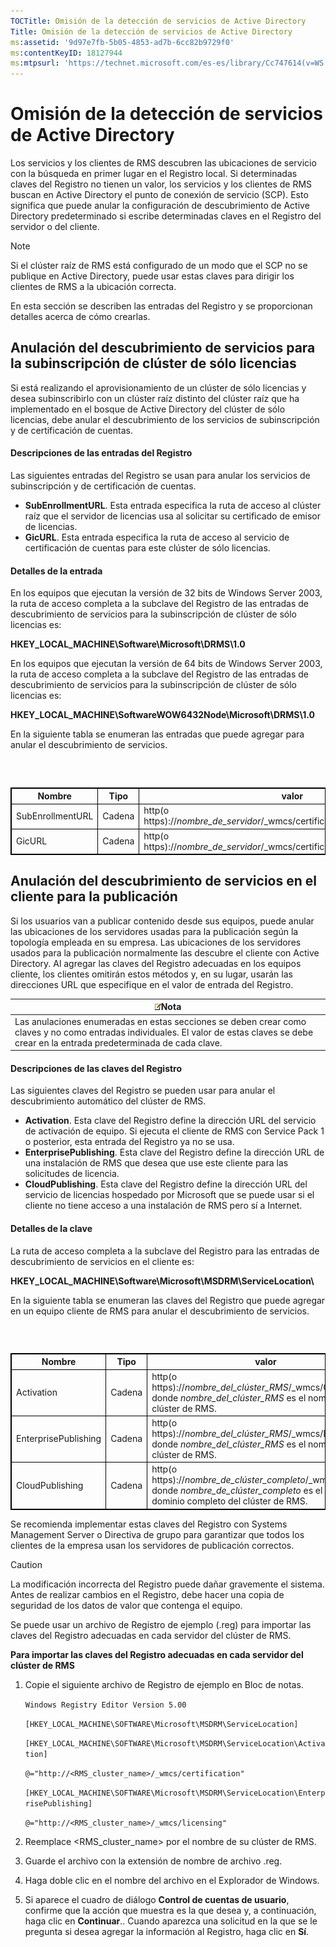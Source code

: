 ```yaml
---
TOCTitle: Omisión de la detección de servicios de Active Directory
Title: Omisión de la detección de servicios de Active Directory
ms:assetid: '9d97e7fb-5b05-4853-ad7b-6cc82b9729f0'
ms:contentKeyID: 18127944
ms:mtpsurl: 'https://technet.microsoft.com/es-es/library/Cc747614(v=WS.10)'
---
```


Omisión de la detección de servicios de Active Directory
========================================================

Los servicios y los clientes de RMS descubren las ubicaciones de servicio con la búsqueda en primer lugar en el Registro local. Si determinadas claves del Registro no tienen un valor, los servicios y los clientes de RMS buscan en Active Directory el punto de conexión de servicio (SCP). Esto significa que puede anular la configuración de descubrimiento de Active Directory predeterminado si escribe determinadas claves en el Registro del servidor o del cliente.

> [!NOTE]
> Si el clúster raíz de RMS está configurado de un modo que el SCP no se publique en Active Directory, puede usar estas claves para dirigir los clientes de RMS a la ubicación correcta. 

En esta sección se describen las entradas del Registro y se proporcionan detalles acerca de cómo crearlas.

Anulación del descubrimiento de servicios para la subinscripción de clúster de sólo licencias
---------------------------------------------------------------------------------------------

Si está realizando el aprovisionamiento de un clúster de sólo licencias y desea subinscribirlo con un clúster raíz distinto del clúster raíz que ha implementado en el bosque de Active Directory del clúster de sólo licencias, debe anular el descubrimiento de los servicios de subinscripción y de certificación de cuentas.

#### Descripciones de las entradas del Registro

Las siguientes entradas del Registro se usan para anular los servicios de subinscripción y de certificación de cuentas.

-   **SubEnrollmentURL**. Esta entrada especifica la ruta de acceso al clúster raíz que el servidor de licencias usa al solicitar su certificado de emisor de licencias.
-   **GicURL**. Esta entrada especifica la ruta de acceso al servicio de certificación de cuentas para este clúster de sólo licencias.

#### Detalles de la entrada

En los equipos que ejecutan la versión de 32 bits de Windows Server 2003, la ruta de acceso completa a la subclave del Registro de las entradas de descubrimiento de servicios para la subinscripción de clúster de sólo licencias es:

**HKEY\_LOCAL\_MACHINE\\Software\\Microsoft\\DRMS\\1.0**

En los equipos que ejecutan la versión de 64 bits de Windows Server 2003, la ruta de acceso completa a la subclave del Registro de las entradas de descubrimiento de servicios para la subinscripción de clúster de sólo licencias es:

**HKEY\_LOCAL\_MACHINE\\SoftwareWOW6432Node\\Microsoft\\DRMS\\1.0**

En la siguiente tabla se enumeran las entradas que puede agregar para anular el descubrimiento de servicios.

###  

 
<p> </p>
<table style="border:1px solid black;">
<colgroup>
<col width="33%" />
<col width="33%" />
<col width="33%" />
</colgroup>
<thead>
<tr class="header">
<th style="border:1px solid black;" >Nombre</th>
<th style="border:1px solid black;" >Tipo</th>
<th style="border:1px solid black;" >valor</th>
</tr>
</thead>
<tbody>
<tr class="odd">
<td style="border:1px solid black;">SubEnrollmentURL</td>
<td style="border:1px solid black;">Cadena</td>
<td style="border:1px solid black;">http(o https)://<em>nombre_de_servidor</em>/_wmcs/certification/subenrollservice.asmx</td>
</tr>
<tr class="even">
<td style="border:1px solid black;">GicURL</td>
<td style="border:1px solid black;">Cadena</td>
<td style="border:1px solid black;">http(o https)://<em>nombre_de_servidor</em>/_wmcs/certification/certification.asmx</td>
</tr>
</tbody>
</table>
  
Anulación del descubrimiento de servicios en el cliente para la publicación  
---------------------------------------------------------------------------
  
Si los usuarios van a publicar contenido desde sus equipos, puede anular las ubicaciones de los servidores usadas para la publicación según la topología empleada en su empresa. Las ubicaciones de los servidores usados para la publicación normalmente las descubre el cliente con Active Directory. Al agregar las claves del Registro adecuadas en los equipos cliente, los clientes omitirán estos métodos y, en su lugar, usarán las direcciones URL que especifique en el valor de entrada del Registro.
  
| ![](images/Cc747614.note(WS.10).gif)Nota                                                                                                                        |  
|----------------------------------------------------------------------------------------------------------------------------------------------------------------------------------------------|  
| Las anulaciones enumeradas en estas secciones se deben crear como claves y no como entradas individuales. El valor de estas claves se debe crear en la entrada predeterminada de cada clave. |
  
#### Descripciones de las claves del Registro
  
Las siguientes claves del Registro se pueden usar para anular el descubrimiento automático del clúster de RMS.
  
-   **Activation**. Esta clave del Registro define la dirección URL del servicio de activación de equipo. Si ejecuta el cliente de RMS con Service Pack 1 o posterior, esta entrada del Registro ya no se usa.  
-   **EnterprisePublishing**. Esta clave del Registro define la dirección URL de una instalación de RMS que desea que use este cliente para las solicitudes de licencia.  
-   **CloudPublishing**. Esta clave del Registro define la dirección URL del servicio de licencias hospedado por Microsoft que se puede usar si el cliente no tiene acceso a una instalación de RMS pero sí a Internet.
  
#### Detalles de la clave
  
La ruta de acceso completa a la subclave del Registro para las entradas de descubrimiento de servicios en el cliente es:
  
**HKEY\_LOCAL\_MACHINE\\Software\\Microsoft\\MSDRM\\ServiceLocation\\**
  
En la siguiente tabla se enumeran las claves del Registro que puede agregar en un equipo cliente de RMS para anular el descubrimiento de servicios.
  
###  

 
<p> </p>
<table style="border:1px solid black;">
<colgroup>
<col width="33%" />
<col width="33%" />
<col width="33%" />
</colgroup>
<thead>
<tr class="header">
<th style="border:1px solid black;" >Nombre</th>
<th style="border:1px solid black;" >Tipo</th>
<th style="border:1px solid black;" >valor</th>
</tr>
</thead>
<tbody>
<tr class="odd">
<td style="border:1px solid black;">Activation</td>
<td style="border:1px solid black;">Cadena</td>
<td style="border:1px solid black;">http(o https)://<em>nombre_del_clúster_RMS</em>/_wmcs/Certification donde <em>nombre_del_clúster_RMS</em> es el nombre del clúster de RMS.</td>
</tr>
<tr class="even">
<td style="border:1px solid black;">EnterprisePublishing</td>
<td style="border:1px solid black;">Cadena</td>
<td style="border:1px solid black;">http(o https)://<em>nombre_del_clúster_RMS</em>/_wmcs/Licensing donde <em>nombre_del_clúster_RMS</em> es el nombre del clúster de RMS.</td>
</tr>
<tr class="odd">
<td style="border:1px solid black;">CloudPublishing</td>
<td style="border:1px solid black;">Cadena</td>
<td style="border:1px solid black;">http(o https)://<em>nombre_de_clúster_completo</em>/_wmcs/Licensing donde <em>nombre_de_clúster_completo</em> es el nombre de dominio completo del clúster de RMS.</td>
</tr>
</tbody>
</table>
  
Se recomienda implementar estas claves del Registro con Systems Management Server o Directiva de grupo para garantizar que todos los clientes de la empresa usan los servidores de publicación correctos.
  
> [!CAUTION]
> La modificación incorrecta del Registro puede dañar gravemente el sistema. Antes de realizar cambios en el Registro, debe hacer una copia de seguridad de los datos de valor que contenga el equipo. 
  
Se puede usar un archivo de Registro de ejemplo (.reg) para importar las claves del Registro adecuadas en cada servidor del clúster de RMS.
  
**Para importar las claves del Registro adecuadas en cada servidor del clúster de RMS**  
1.  Copie el siguiente archivo de Registro de ejemplo en Bloc de notas.
  
    `Windows Registry Editor Version 5.00`
  
    `[HKEY_LOCAL_MACHINE\SOFTWARE\Microsoft\MSDRM\ServiceLocation]`
  
    `[HKEY_LOCAL_MACHINE\SOFTWARE\Microsoft\MSDRM\ServiceLocation\Activation]`
  
    `@="http://<RMS_cluster_name>/_wmcs/certification"`
  
    `[HKEY_LOCAL_MACHINE\SOFTWARE\Microsoft\MSDRM\ServiceLocation\EnterprisePublishing]`
  
    `@="http://<RMS_cluster_name>/_wmcs/licensing"`
  
2.  Reemplace &lt;RMS\_cluster\_name&gt; por el nombre de su clúster de RMS.
  
3.  Guarde el archivo con la extensión de nombre de archivo .reg.
  
4.  Haga doble clic en el nombre del archivo en el Explorador de Windows.
  
5.  Si aparece el cuadro de diálogo **Control de cuentas de usuario**, confirme que la acción que muestra es la que desea y, a continuación, haga clic en **Continuar**.. Cuando aparezca una solicitud en la que se le pregunta si desea agregar la información al Registro, haga clic en **Sí**.

